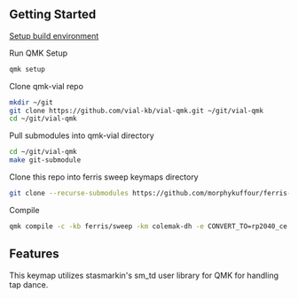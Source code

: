 ## Getting Started
[Setup build environment](https://docs.qmk.fm/newbs_getting_started#set-up-your-environment)

Run QMK Setup
```bash
qmk setup
```

Clone qmk-vial repo
```bash
mkdir ~/git
git clone https://github.com/vial-kb/vial-qmk.git ~/git/vial-qmk
cd ~/git/vial-qmk
```

Pull submodules into qmk-vial directory
```bash
cd ~/git/vial-qmk
make git-submodule
```

Clone this repo into ferris sweep keymaps directory
```bash
git clone --recurse-submodules https://github.com/morphykuffour/ferris-sweep-qmk-keymap.git ~/git/vial-qmk/keyboards/ferris/sweep/keymaps/colemak-dh
```

Compile
```bash
qmk compile -c -kb ferris/sweep -km colemak-dh -e CONVERT_TO=rp2040_ce
```

## Features
This keymap utilizes stasmarkin's sm_td user library for QMK for handling tap dance.
